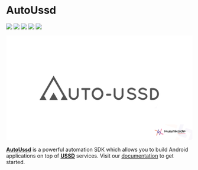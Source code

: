 # AutoUssd

![](https://img.shields.io/badge/version-4.0.0--alpha--06-blue) ![](https://img.shields.io/badge/platform-android-brightgreen) ![](https://img.shields.io/badge/min--sdk--version-26%20%28Android%208%29-brightgreen) ![](https://img.shields.io/badge/gradle-7.1.3-brightgreen) ![](https://img.shields.io/badge/kotlin--gradle--plugin-1.6.21-brightgreen)

![](./assets/logo-seo.png)

[**AutoUssd**](https://autoussd.com) is a powerful automation SDK which allows you to build Android applications on top of **[USSD](https://www.techtarget.com/searchnetworking/definition/USSD)** services. Visit our [documentation](https://autoussd.com/docs) to get started.

